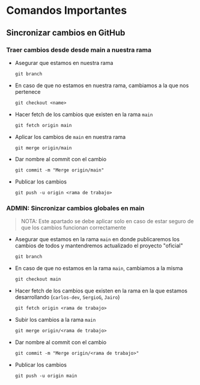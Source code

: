 # Comandos Importantes

## Sincronizar cambios en GitHub

### Traer cambios desde desde main a nuestra rama

- Asegurar que estamos en nuestra rama

  ```txt
  git branch
  ```

- En caso de que no estamos en nuestra rama, cambiamos a la que nos pertenece

  ```txt
  git checkout <name>
  ```

- Hacer fetch de los cambios que existen en la rama `main`

  ```txt
  git fetch origin main
  ```

- Aplicar los cambios de `main` en nuestra rama

  ```txt
  git merge origin/main
  ```

- Dar nombre al commit con el cambio
  
  ```txt
  git commit -m "Merge origin/main"
  ```

- Publicar los cambios
  
  ```txt
  git push -u origin <rama de trabajo>
  ```

### ADMIN: Sincronizar cambios globales en main

> NOTA: Este apartado se debe aplicar solo en caso de estar seguro de que los cambios funcionan correctamente

- Asegurar que estamos en la rama `main` en donde publicaremos los cambios de todos y mantendremos actualizado el proyecto "oficial"

  ```txt
  git branch
  ```

- En caso de que no estamos en la rama `main`, cambiamos a la misma

  ```txt
  git checkout main
  ```

- Hacer fetch de los cambios que existen en la rama en la que estamos desarrollando (`carlos-dev`, `SergioG`, `Jairo`)

  ```txt
  git fetch origin <rama de trabajo>
  ```

- Subir los cambios a la rama `main`

  ```txt
  git merge origin/<rama de trabajo>
  ```

- Dar nombre al commit con el cambio
  
  ```txt
  git commit -m "Merge origin/<rama de trabajo>"
  ```

- Publicar los cambios
  
  ```txt
  git push -u origin main
  ```
